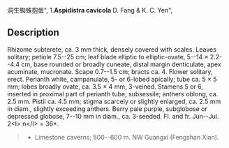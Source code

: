 洞生蜘蛛抱蛋",
1.**Aspidistra cavicola** D. Fang & K. C. Yen",

## Description
Rhizome subterete, ca. 3 mm thick, densely covered with scales. Leaves solitary; petiole 7.5--25 cm; leaf blade elliptic to elliptic-ovate, 5--14 × 2.2--4.4 cm, base rounded or broadly cuneate, distal margin denticulate, apex acuminate, mucronate. Scape 0.7--1.5 cm; bracts ca. 4. Flower solitary, erect. Perianth white, campanulate, 5- or 6-lobed apically; tube ca. 5 × 5 mm; lobes broadly ovate, ca. 3.5 × 4 mm, 3-veined. Stamens 5 or 6, inserted in proximal part of perianth tube, subsessile; anthers oblong, ca. 2.5 mm. Pistil ca. 4.5 mm; stigma scarcely or slightly enlarged, ca. 2.5 mm in diam., slightly exceeding anthers. Berry pale purple, subglobose or depressed globose, 7--10 mm in diam., ca. 3-seeded. Fl. and fr. Jun--Jul. 2&lt;I&gt; n&lt;/I&gt; = 36*.

> * Limestone caverns; 500--600 m. NW Guangxi (Fengshan Xian).
